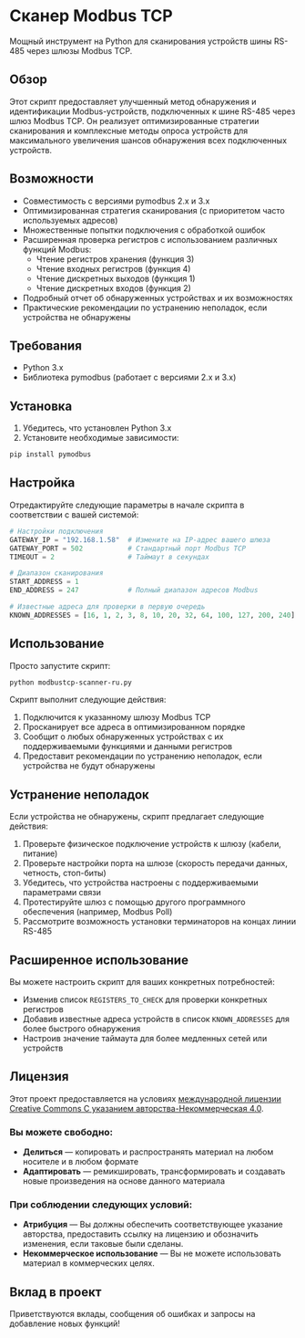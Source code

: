 # Сканер Modbus TCP

Мощный инструмент на Python для сканирования устройств шины RS-485 через шлюзы Modbus TCP.

## Обзор

Этот скрипт предоставляет улучшенный метод обнаружения и идентификации Modbus-устройств, подключенных к шине RS-485 через шлюз Modbus TCP. Он реализует оптимизированные стратегии сканирования и комплексные методы опроса устройств для максимального увеличения шансов обнаружения всех подключенных устройств.

## Возможности

- Совместимость с версиями pymodbus 2.x и 3.x
- Оптимизированная стратегия сканирования (с приоритетом часто используемых адресов)
- Множественные попытки подключения с обработкой ошибок
- Расширенная проверка регистров с использованием различных функций Modbus:
  - Чтение регистров хранения (функция 3)
  - Чтение входных регистров (функция 4)
  - Чтение дискретных выходов (функция 1)
  - Чтение дискретных входов (функция 2)
- Подробный отчет об обнаруженных устройствах и их возможностях
- Практические рекомендации по устранению неполадок, если устройства не обнаружены

## Требования

- Python 3.x
- Библиотека pymodbus (работает с версиями 2.x и 3.x)

## Установка

1. Убедитесь, что установлен Python 3.x
2. Установите необходимые зависимости:

```bash
pip install pymodbus
```

## Настройка

Отредактируйте следующие параметры в начале скрипта в соответствии с вашей системой:

```python
# Настройки подключения
GATEWAY_IP = "192.168.1.58"  # Измените на IP-адрес вашего шлюза
GATEWAY_PORT = 502           # Стандартный порт Modbus TCP
TIMEOUT = 2                  # Таймаут в секундах

# Диапазон сканирования
START_ADDRESS = 1
END_ADDRESS = 247            # Полный диапазон адресов Modbus

# Известные адреса для проверки в первую очередь
KNOWN_ADDRESSES = [16, 1, 2, 3, 8, 10, 20, 32, 64, 100, 127, 200, 240]
```

## Использование

Просто запустите скрипт:

```bash
python modbustcp-scanner-ru.py
```

Скрипт выполнит следующие действия:
1. Подключится к указанному шлюзу Modbus TCP
2. Просканирует все адреса в оптимизированном порядке
3. Сообщит о любых обнаруженных устройствах с их поддерживаемыми функциями и данными регистров
4. Предоставит рекомендации по устранению неполадок, если устройства не будут обнаружены

## Устранение неполадок

Если устройства не обнаружены, скрипт предлагает следующие действия:

1. Проверьте физическое подключение устройств к шлюзу (кабели, питание)
2. Проверьте настройки порта на шлюзе (скорость передачи данных, четность, стоп-биты)
3. Убедитесь, что устройства настроены с поддерживаемыми параметрами связи
4. Протестируйте шлюз с помощью другого программного обеспечения (например, Modbus Poll)
5. Рассмотрите возможность установки терминаторов на концах линии RS-485

## Расширенное использование

Вы можете настроить скрипт для ваших конкретных потребностей:

- Изменив список `REGISTERS_TO_CHECK` для проверки конкретных регистров
- Добавив известные адреса устройств в список `KNOWN_ADDRESSES` для более быстрого обнаружения
- Настроив значение таймаута для более медленных сетей или устройств

## Лицензия

Этот проект предоставляется на условиях [международной лицензии Creative Commons С указанием авторства-Некоммерческая 4.0](https://creativecommons.org/licenses/by-nc/4.0/deed.ru).

### Вы можете свободно:

- **Делиться** — копировать и распространять материал на любом носителе и в любом формате
- **Адаптировать** — ремикшировать, трансформировать и создавать новые произведения на основе данного материала

### При соблюдении следующих условий:

- **Атрибуция** — Вы должны обеспечить соответствующее указание авторства, предоставить ссылку на лицензию и обозначить изменения, если таковые были сделаны.
- **Некоммерческое использование** — Вы не можете использовать материал в коммерческих целях.

## Вклад в проект

Приветствуются вклады, сообщения об ошибках и запросы на добавление новых функций!
